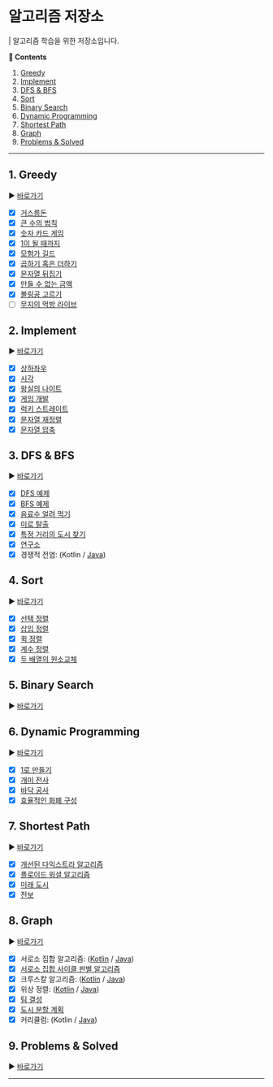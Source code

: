 # 알고리즘 저장소

| 알고리즘 학습을 위한 저장소입니다.

**:book: Contents**
1. [Greedy](#1-greedy)
2. [Implement](#2-implement)
3. [DFS & BFS](#3-dfs--bfs)
4. [Sort](#4-sort)
5. [Binary Search](#5-binary-search)
6. [Dynamic Programming](#6-dynamic-programming)
7. [Shortest Path](#7-shortest-path)
8. [Graph](#8-graph)
9. [Problems & Solved](#9-problems--solved)

---

## 1. Greedy
:arrow_forward: [바로가기](/src/main/kotlin/greedy)
* [X] [거스름돈](/src/main/kotlin/greedy/거스름돈.kt)
* [X] [큰 수의 법칙](/src/main/kotlin/greedy/큰_수의_법칙.kt)
* [X] [숫자 카드 게임](/src/main/kotlin/greedy/숫자_카드_게임.kt)
* [X] [1이 될 때까지](/src/main/kotlin/greedy/1이_될_때까지.kt)
* [X] [모험가 길드](/src/main/kotlin/greedy/모험가_길드.kt)
* [X] [곱하기 혹은 더하기](/src/main/kotlin/greedy/곱하기_혹은_더하기.kt)
* [X] [문자열 뒤집기](/src/main/kotlin/greedy/문자열_뒤집기.kt)
* [X] [만들 수 없는 금액](/src/main/kotlin/greedy/만들수_없는_금액.kt)
* [X] [볼링공 고르기](/src/main/kotlin/greedy/볼링공_고르기.kt)
* [ ] [무지의 먹방 라이브](/src/main/kotlin/greedy/무지의_먹방_라이브.kt)

## 2. Implement
:arrow_forward: [바로가기](/src/main/kotlin/implement)
* [X] [상하좌우](/src/main/kotlin/implement/상하좌우.kt)
* [X] [시각](/src/main/kotlin/implement/시각.kt)
* [X] [왕실의 나이트](/src/main/kotlin/implement/왕실의_나이트.kt)
* [X] [게임 개발](/src/main/kotlin/implement/게임_개발.kt)
* [X] [럭키 스트레이트](/src/main/kotlin/implement/럭키_스트레이트.kt)
* [X] [문자열 재정렬](/src/main/kotlin/implement/문자열_재정렬.kt)
* [X] [문자열 압축](/src/main/kotlin/implement/문자열_압축.kt)

## 3. DFS & BFS
:arrow_forward: [바로가기](/src/main/kotlin/dfsbfs)
* [X] [DFS 예제](/src/main/kotlin/dfsbfs/DFS_예제.kt)
* [X] [BFS 예제](/src/main/kotlin/dfsbfs/BFS_예제.kt)
* [X] [음료수 얼려 먹기](/src/main/kotlin/dfsbfs/음료수_얼려_먹기.kt)
* [X] [미로 탈출](/src/main/kotlin/dfsbfs/미로_탈출.kt)
* [X] [특정 거리의 도시 찾기](/src/main/kotlin/dfsbfs/특정_거리의_도시_찾기.kt)
* [X] [연구소](/src/main/kotlin/dfsbfs/연구소.kt)
* [X] 경쟁적 전염: (Kotlin / [Java](/src/main/kotlin/dfsbfs/경쟁적_전염.java))

## 4. Sort
:arrow_forward: [바로가기](/src/main/kotlin/sort)
* [X] [선택 정렬](/src/main/kotlin/sort/선택_정렬.kt)
* [X] [삽입 정렬](/src/main/kotlin/sort/삽입_정렬.kt)
* [X] [퀵 정렬](/src/main/kotlin/sort/퀵_정렬.kt)
* [X] [계수 정렬](/src/main/kotlin/sort/계수_정렬.kt)
* [X] [두 배열의 원소교체](/src/main/kotlin/sort/두_배열의_원소교체.kt)

## 5. Binary Search
:arrow_forward: [바로가기](/src/main/kotlin/binarysearch)

## 6. Dynamic Programming
:arrow_forward: [바로가기](/src/main/kotlin/dynamicprogramming)
* [X] [1로 만들기](/src/main/kotlin/dynamicprogramming/1로_만들기.kt)
* [X] [개미 전사](/src/main/kotlin/dynamicprogramming/개미_전사.kt)
* [X] [바닥 공사](/src/main/kotlin/dynamicprogramming/바닥_공사.kt)
* [X] [효율적인 화폐 구성](/src/main/kotlin/dynamicprogramming/효율적인_화폐_구성.kt)

## 7. Shortest Path
:arrow_forward: [바로가기](/src/main/kotlin/shortestpath)
* [X] [개선된 다익스트라 알고리즘](/src/main/kotlin/shortestpath/개선된_다익스트라_알고리즘.kt)
* [X] [플로이드 워셜 알고리즘](/src/main/kotlin/shortestpath/플로이드_워셜_알고리즘.kt)
* [X] [미래 도시](/src/main/kotlin/shortestpath/미래_도.kt)
* [X] [전보](/src/main/kotlin/shortestpath/전보.kt)

## 8. Graph
:arrow_forward: [바로가기](/src/main/kotlin/graph)
* [X] 서로소 집합 알고리즘: ([Kotlin](/src/main/kotlin/graph/서로소_집합_알고리즘.kt) / [Java](/src/main/kotlin/graph/서로소_집합_알고리즘.java)) 
* [X] [서로소 집합 사이클 판별 알고리즘](/src/main/kotlin/graph/서로소_집합_사이클_판별_알고리즘.kt)
* [X] 크루스칼 알고리즘: ([Kotlin](/src/main/kotlin/graph/크루스칼_알고리즘.kt) / [Java](/src/main/kotlin/graph/크루스칼_알고리즘.java))
* [X] 위상 정렬: ([Kotlin](/src/main/kotlin/graph/위상_정렬.kt) / [Java](/src/main/kotlin/graph/위상_정렬.java))
* [X] [팀 결성](/src/main/kotlin/graph/팀_결성.kt)
* [X] [도시 분할 계획](/src/main/kotlin/graph/도시_분할_계획.kt)
* [X] 커리큘럼: (Kotlin / [Java](/src/main/kotlin/graph/커리큘럼.java))

## 9. Problems & Solved
:arrow_forward: [바로가기](/src/main/kotlin/problems)

---
